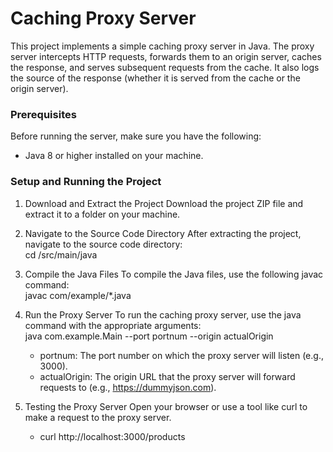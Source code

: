 # Caching Proxy Server   

This project implements a simple caching proxy server in Java. The proxy server intercepts HTTP requests, forwards them to an origin server, caches the response, and serves subsequent requests from the cache. It also logs the source of the response (whether it is served from the cache or the origin server).

### Prerequisites

Before running the server, make sure you have the following:

- Java 8 or higher installed on your machine.

### Setup and Running the Project

1. Download and Extract the Project
Download the project ZIP file and extract it to a folder on your machine.

2. Navigate to the Source Code Directory
After extracting the project, navigate to the source code directory:    
   cd <path-to-extracted-folder>/src/main/java

3. Compile the Java Files
To compile the Java files, use the following javac command:    
   javac com/example/*.java

4. Run the Proxy Server
To run the caching proxy server, use the java command with the appropriate arguments:    
   java com.example.Main --port portnum --origin actualOrigin
   - portnum: The port number on which the proxy server will listen (e.g., 3000).
   - actualOrigin: The origin URL that the proxy server will forward requests to (e.g., https://dummyjson.com).
  
5. Testing the Proxy Server
Open your browser or use a tool like curl to make a request to the proxy server.
   - curl http://localhost:3000/products 
